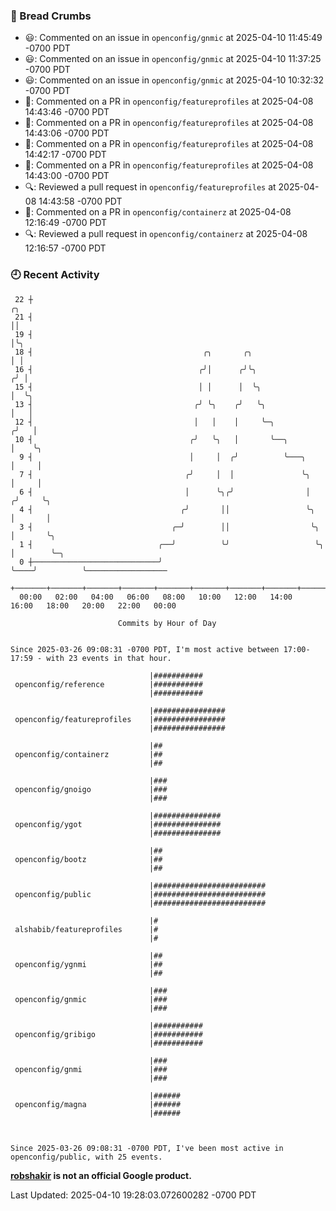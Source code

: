 ### 🍞 Bread Crumbs

 * 😃: Commented on an issue in `openconfig/gnmic` at 2025-04-10 11:45:49 -0700 PDT
 * 😃: Commented on an issue in `openconfig/gnmic` at 2025-04-10 11:37:25 -0700 PDT
 * 😃: Commented on an issue in `openconfig/gnmic` at 2025-04-10 10:32:32 -0700 PDT
 * 💬: Commented on a PR in  `openconfig/featureprofiles` at 2025-04-08 14:43:46 -0700 PDT
 * 💬: Commented on a PR in  `openconfig/featureprofiles` at 2025-04-08 14:43:06 -0700 PDT
 * 💬: Commented on a PR in  `openconfig/featureprofiles` at 2025-04-08 14:42:17 -0700 PDT
 * 💬: Commented on a PR in  `openconfig/featureprofiles` at 2025-04-08 14:43:00 -0700 PDT
 * 🔍: Reviewed a pull request in  `openconfig/featureprofiles` at 2025-04-08 14:43:58 -0700 PDT
 * 💬: Commented on a PR in  `openconfig/containerz` at 2025-04-08 12:16:49 -0700 PDT
 * 🔍: Reviewed a pull request in  `openconfig/containerz` at 2025-04-08 12:16:57 -0700 PDT

### 🕘 Recent Activity
```
 22 ┼                                                                        ╭╮
 21 ┤                                                                        ││
 19 ┤                                                                        │╰╮
 18 ┤                                      ╭╮       ╭╮                       │ │
 16 ┤                                     ╭╯│      ╭╯╰╮                     ╭╯ │
 15 ┤                                     │ │      │  ╰╮                    │  ╰╮
 13 ┤                                    ╭╯ ╰╮    ╭╯   ╰╮                   │   │
 12 ┤                                    │   │    │     ╰─╮                ╭╯   │
 10 ┤                                   ╭╯   ╰╮   │       ╰──╮             │    ╰╮
  9 ┤                                   │     │  ╭╯          ╰───╮         │     │
  7 ┤                                  ╭╯     │  │               ╰╮        │     │
  6 ┤                                  │      ╰╮╭╯                │       ╭╯     ╰╮
  4 ┤                                 ╭╯       ││                 ╰╮      │       │
  3 ┤                               ╭─╯        ││                  ╰╮     │       ╰╮
  1 ┤                            ╭──╯          ╰╯                   ╰╮    │        ╰─╮
  0 ┼────────────────────────────╯                                   ╰────╯          ╰──────────────────
    +───────+───────+───────+───────+───────+───────+───────+───────+───────+───────+───────+───────+────
  00:00   02:00   04:00   06:00   08:00   10:00   12:00   14:00   16:00   18:00   20:00   22:00   00:00   

						Commits by Hour of Day


Since 2025-03-26 09:08:31 -0700 PDT, I'm most active between 17:00-17:59 - with 23 events in that hour.

```



```
                               |###########
 openconfig/reference          |###########
                               |###########

                               |################
 openconfig/featureprofiles    |################
                               |################

                               |##
 openconfig/containerz         |##
                               |##

                               |###
 openconfig/gnoigo             |###
                               |###

                               |###############
 openconfig/ygot               |###############
                               |###############

                               |##
 openconfig/bootz              |##
                               |##

                               |#########################
 openconfig/public             |#########################
                               |#########################

                               |#
 alshabib/featureprofiles      |#
                               |#

                               |##
 openconfig/ygnmi              |##
                               |##

                               |###
 openconfig/gnmic              |###
                               |###

                               |###########
 openconfig/gribigo            |###########
                               |###########

                               |###
 openconfig/gnmi               |###
                               |###

                               |######
 openconfig/magna              |######
                               |######



Since 2025-03-26 09:08:31 -0700 PDT, I've been most active in openconfig/public, with 25 events.

```
**[robshakir](mailto:robjs@google.com) is not an official Google product.**  


Last Updated: 2025-04-10 19:28:03.072600282 -0700 PDT
